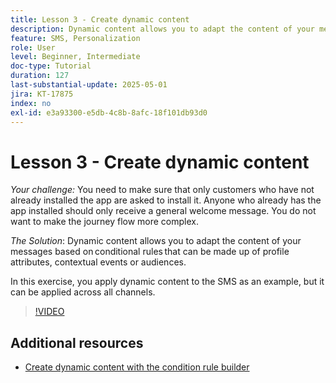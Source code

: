 ```yaml
---
title: Lesson 3 - Create dynamic content
description: Dynamic content allows you to adapt the content of your messages based on conditional rules that can be made up of profile attributes, contextual events or audiences. In this exercise, you apply dynamic content to the SMS.
feature: SMS, Personalization
role: User
level: Beginner, Intermediate
doc-type: Tutorial
duration: 127
last-substantial-update: 2025-05-01
jira: KT-17875
index: no
exl-id: e3a93300-e5db-4c8b-8afc-18f101db93d0
---
```

# Lesson 3 - Create dynamic content

*Your challenge:* You need to make sure that only customers who have not already installed the app are asked to install it. Anyone who already has the app installed should only receive a general welcome message. You do not want to make the journey flow more complex. 

*The Solution*: Dynamic content allows you to adapt the content of your messages based on conditional rules that can be made up of profile attributes, contextual events or audiences. 

In this exercise, you apply dynamic content to the SMS as an example, but it can be applied across all channels.

>[!VIDEO](https://video.tv.adobe.com/v/3457913/?learn=on&enablevpops)

## Additional resources

* [Create dynamic content with the condition rule builder](/help/personalize-content/create-dynamic-content.md)
